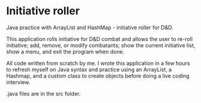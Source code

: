 # Initiative roller

Java practice with ArrayList and HashMap - initiative roller for D&D.

This application rolls initiative for D&D combat and allows the user to re-roll initiative; add, remove, or modify combatants; show the current initiative list, show a menu, and exit the program when done.

All code written from scratch by me. I wrote this application in a few hours to refresh myself on Java syntax and practice using an ArrayList, a Hashmap, and a custom class to create objects before doing a live coding interview.

.java files are in the src folder.
